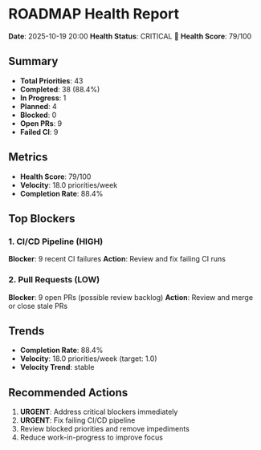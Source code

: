 # ROADMAP Health Report

**Date**: 2025-10-19 20:00
**Health Status**: CRITICAL 🔴
**Health Score**: 79/100

## Summary

- **Total Priorities**: 43
- **Completed**: 38 (88.4%)
- **In Progress**: 1
- **Planned**: 4
- **Blocked**: 0
- **Open PRs**: 9
- **Failed CI**: 9

## Metrics

- **Health Score**: 79/100
- **Velocity**: 18.0 priorities/week
- **Completion Rate**: 88.4%

## Top Blockers

### 1. CI/CD Pipeline (HIGH)

**Blocker**: 9 recent CI failures
**Action**: Review and fix failing CI runs

### 2. Pull Requests (LOW)

**Blocker**: 9 open PRs (possible review backlog)
**Action**: Review and merge or close stale PRs

## Trends

- **Completion Rate**: 88.4%
- **Velocity**: 18.0 priorities/week (target: 1.0)
- **Velocity Trend**: stable

## Recommended Actions

1. **URGENT**: Address critical blockers immediately
2. **URGENT**: Fix failing CI/CD pipeline
3. Review blocked priorities and remove impediments
4. Reduce work-in-progress to improve focus

